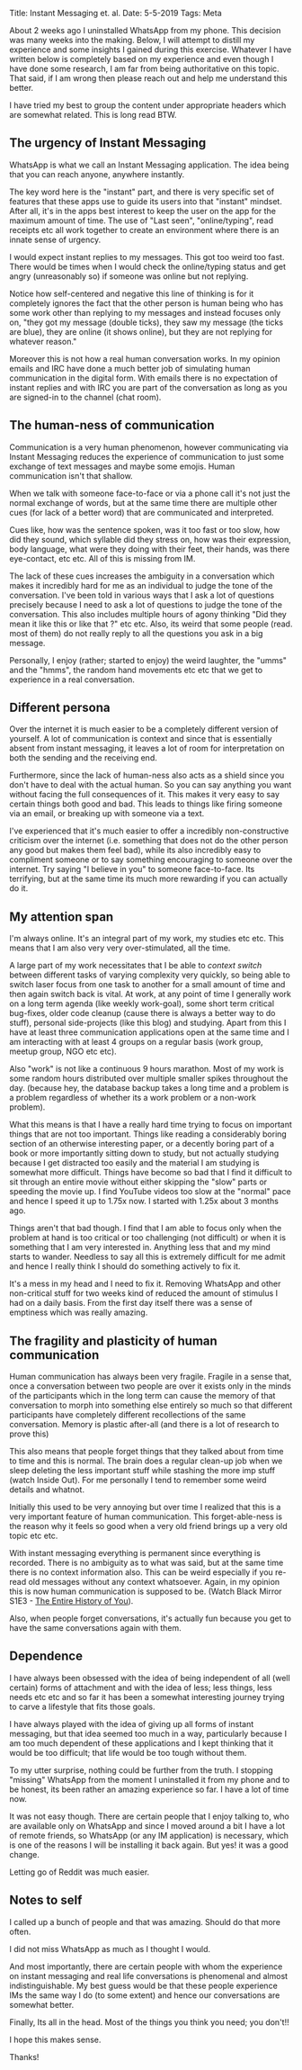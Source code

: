 Title: Instant Messaging et. al.
Date: 5-5-2019
Tags: Meta

About 2 weeks ago I uninstalled WhatsApp from my phone. This decision
was many weeks into the making. Below, I will attempt to distill my
experience and some insights I gained during this exercise. Whatever
I have written below is completely based on my experience and even
though I have done some research, I am far from being authoritative on
this topic. That said, if I am wrong then please reach out and help me
understand this better.

I have tried my best to group the content under appropriate headers
which are somewhat related. This is long read BTW. 

## The urgency of Instant Messaging ##

WhatsApp is what we call an Instant Messaging application. The idea
being that you can reach anyone, anywhere instantly. 

The key word here is the "instant" part, and there is very specific
set of features that these apps use to guide its users into that
"instant" mindset. After all, it's in the apps best interest to keep
the user on the app for the maximum amount of time. The use of "Last
seen", "online/typing", read receipts etc all work together to create
an environment where there is an innate sense of urgency.

I would expect instant replies to my messages. This got too weird too
fast.  There would be times when I would check the online/typing
status and get angry (unreasonably so) if someone was online but not
replying.

Notice how self-centered and negative this line of thinking is for it
completely ignores the fact that the other person is human being who
has some work other than replying to my messages and instead focuses
only on, "they got my message (double ticks), they saw my
message (the ticks are blue), they are online (it shows online), but
they are not replying for whatever reason."

Moreover this is not how a real human conversation works. In my
opinion emails and IRC have done a much better job of simulating human
communication in the digital form. With emails there is no
expectation of instant replies and with IRC you are part of the
conversation as long as you are signed-in to the channel (chat room).

## The human-ness of communication ##

Communication is a very human phenomenon, however communicating via
Instant Messaging reduces the experience of communication to just some
exchange of text messages and maybe some emojis. Human communication
isn't that shallow.

When we talk with someone face-to-face or via a phone call it's not
just the normal exchange of words, but at the same time there are
multiple other cues (for lack of a better word) that are communicated
and interpreted.

Cues like, how was the sentence spoken, was it too fast or too slow,
how did they sound, which syllable did they stress on, how was
their expression, body language, what were they doing with their feet,
their hands, was there eye-contact, etc etc. All of this is missing
from IM.

The lack of these cues increases the ambiguity in a conversation which
makes it incredibly hard for me as an individual to judge the tone of
the conversation. I've been told in various ways that I ask a lot of
questions precisely because I need to ask a lot of questions to judge
the tone of the conversation. This also includes multiple hours of
agony thinking "Did they mean it like this or like that ?" etc
etc. Also, its weird that some people (read. most of them) do not
really reply to all the questions you ask in a big message.

Personally, I enjoy (rather; started to enjoy) the weird laughter, the
"umms" and the "hmms", the random hand movements etc etc that we get
to experience in a real conversation.

## Different persona ##

Over the internet it is much easier to be a completely different
version of yourself. A lot of communication is context and since that
is essentially absent from instant messaging, it leaves a lot of room
for interpretation on both the sending and the receiving end.

Furthermore, since the lack of human-ness also acts as a shield since
you don't have to deal with the actual human. So you can say anything
you want without facing the full consequences of it. This makes it
very easy to say certain things both good and bad. This leads to
things like firing someone via an email, or breaking up with someone
via a text.

I've experienced that it's much easier to offer a incredibly
non-constructive criticism over the internet (i.e. something that does
not do the other person any good but makes them feel bad), while its
also incredibly easy to compliment someone or to say something
encouraging to someone over the internet. Try saying "I believe in
you" to someone face-to-face. Its terrifying, but at the same time its
much more rewarding if you can actually do it.


## My attention span ##

I'm always online. It's an integral part of my work, my studies etc
etc. This means that I am also very very over-stimulated, all the
time.

A large part of my work necessitates that I be able to *context
switch* between different tasks of varying complexity very quickly, so
being able to switch laser focus from one task to another for a small
amount of time and then again switch back is vital. At work, at any
point of time I generally work on a long term agenda (like weekly
work-goal), some short term critical bug-fixes, older code cleanup
(cause there is always a better way to do stuff), personal
side-projects (like this blog) and studying. Apart from this I have at
least three communication applications open at the same time and I am
interacting with at least 4 groups on a regular basis (work group,
meetup group, NGO etc etc).

Also "work" is not like a continuous 9 hours marathon. Most of my work
is some random hours distributed over multiple smaller spikes
throughout the day. (because hey, the database backup takes a long time
and a problem is a problem regardless of whether its a work problem
or a non-work problem).

What this means is that I have a really hard time trying to focus on
important things that are not too important. Things like reading a
considerably boring section of an otherwise interesting paper, or a
decently boring part of a book or more importantly sitting down to
study, but not actually studying because I get distracted too easily
and the material I am studying is somewhat more difficult. Things have
become so bad that I find it difficult to sit through an entire movie
without either skipping the "slow" parts or speeding the movie up. I
find YouTube videos too slow at the "normal" pace and hence I speed it
up to 1.75x now. I started with 1.25x about 3 months ago.


Things aren't that bad though. I find that I am able to focus only
when the problem at hand is too critical or too challenging (not
difficult) or when it is something that I am very interested
in. Anything less that and my mind starts to wander. Needless to say
all this is extremely difficult for me admit and hence I really think
I should do something actively to fix it.

It's a mess in my head and I need to fix it. Removing WhatsApp and
other non-critical stuff for two weeks kind of reduced the amount of
stimulus I had on a daily basis. From the first day itself there was a
sense of emptiness which was really amazing.

## The fragility and plasticity of human communication ##

Human communication has always been very fragile. Fragile in a sense
that, once a conversation between two people are over it exists only
in the minds of the participants which in the long term can cause the
memory of that conversation to morph into something else entirely so
much so that different participants have completely different
recollections of the same conversation. Memory is plastic after-all
(and there is a lot of research to prove this)

This also means that people forget things that they talked about from
time to time and this is normal. The brain does a regular clean-up job
when we sleep deleting the less important stuff while stashing the
more imp stuff (watch Inside Out). For me personally I tend to
remember some weird details and whatnot.

Initially this used to be very annoying but over time I realized that
this is a very important feature of human communication. This
forget-able-ness is the reason why it feels so good when a very old
friend brings up a very old topic etc etc.

With instant messaging everything is permanent since everything is
recorded. There is no ambiguity as to what was said, but at the same
time there is no context information also. This can be weird
especially if you re-read old messages without any context
whatsoever. Again, in my opinion this is now human communication is
supposed to be. (Watch Black Mirror S1E3 - 
[The Entire History of You](https://en.wikipedia.org/wiki/The_Entire_History_of_You)).

Also, when people forget conversations, it's actually fun because you
get to have the same conversations again with them. 

## Dependence ##

I have always been obsessed with the idea of being independent of all
(well certain) forms of attachment and with the idea of less; less
things, less needs etc etc and so far it has been a somewhat
interesting journey trying to carve a lifestyle that fits those
goals.

I have always played with the idea of giving up all forms of instant
messaging, but that idea seemed too much in a way, particularly
because I am too much dependent of these applications and I kept
thinking that it would be too difficult; that life would be too tough
without them.

To my utter surprise, nothing could be further from the truth. I
stopping "missing" WhatsApp from the moment I uninstalled it from my
phone and to be honest, its been rather an amazing experience so
far. I have a lot of time now.

It was not easy though. There are certain people that I enjoy talking
to, who are available only on WhatsApp and since I moved around a bit I
have a lot of remote friends, so WhatsApp (or any IM application) is
necessary, which is one of the reasons I will be installing it back
again. But yes! it was a good change.

Letting go of Reddit was much easier.

## Notes to self ##

I called up a bunch of people and that was amazing. Should do that more often.

I did not miss WhatsApp as much as I thought I would.

And most importantly, there are certain people with whom the
experience on instant messaging and real life conversations is
phenomenal and almost indistinguishable. My best guess would be that
these people experience IMs the same way I do (to some extent) and
hence our conversations are somewhat better.

Finally, Its all in the head. Most of the things you think you need;
you don't!!

I hope this makes sense.

Thanks!

